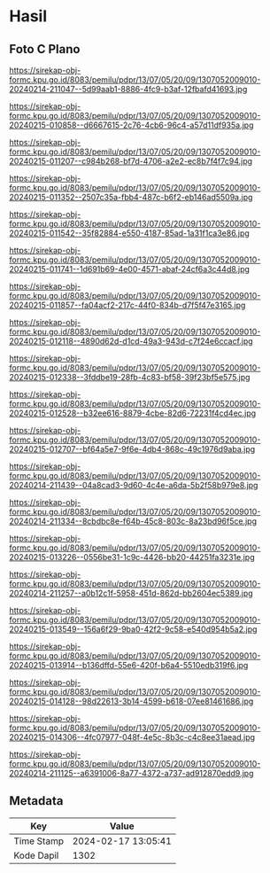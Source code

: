 # Hasil

## Foto C Plano

https://sirekap-obj-formc.kpu.go.id/8083/pemilu/pdpr/13/07/05/20/09/1307052009010-20240214-211047--5d99aab1-8886-4fc9-b3af-12fbafd41693.jpg

https://sirekap-obj-formc.kpu.go.id/8083/pemilu/pdpr/13/07/05/20/09/1307052009010-20240215-010858--d6667615-2c76-4cb6-96c4-a57d11df935a.jpg

https://sirekap-obj-formc.kpu.go.id/8083/pemilu/pdpr/13/07/05/20/09/1307052009010-20240215-011207--c984b268-bf7d-4706-a2e2-ec8b7f4f7c94.jpg

https://sirekap-obj-formc.kpu.go.id/8083/pemilu/pdpr/13/07/05/20/09/1307052009010-20240215-011352--2507c35a-fbb4-487c-b6f2-eb146ad5509a.jpg

https://sirekap-obj-formc.kpu.go.id/8083/pemilu/pdpr/13/07/05/20/09/1307052009010-20240215-011542--35f82884-e550-4187-85ad-1a31f1ca3e86.jpg

https://sirekap-obj-formc.kpu.go.id/8083/pemilu/pdpr/13/07/05/20/09/1307052009010-20240215-011741--1d691b69-4e00-4571-abaf-24cf6a3c44d8.jpg

https://sirekap-obj-formc.kpu.go.id/8083/pemilu/pdpr/13/07/05/20/09/1307052009010-20240215-011857--fa04acf2-217c-44f0-834b-d7f5f47e3165.jpg

https://sirekap-obj-formc.kpu.go.id/8083/pemilu/pdpr/13/07/05/20/09/1307052009010-20240215-012118--4890d62d-d1cd-49a3-943d-c7f24e6ccacf.jpg

https://sirekap-obj-formc.kpu.go.id/8083/pemilu/pdpr/13/07/05/20/09/1307052009010-20240215-012338--3fddbe19-28fb-4c83-bf58-39f23bf5e575.jpg

https://sirekap-obj-formc.kpu.go.id/8083/pemilu/pdpr/13/07/05/20/09/1307052009010-20240215-012528--b32ee616-8879-4cbe-82d6-72231f4cd4ec.jpg

https://sirekap-obj-formc.kpu.go.id/8083/pemilu/pdpr/13/07/05/20/09/1307052009010-20240215-012707--bf64a5e7-9f6e-4db4-868c-49c1976d9aba.jpg

https://sirekap-obj-formc.kpu.go.id/8083/pemilu/pdpr/13/07/05/20/09/1307052009010-20240214-211439--04a8cad3-9d60-4c4e-a6da-5b2f58b979e8.jpg

https://sirekap-obj-formc.kpu.go.id/8083/pemilu/pdpr/13/07/05/20/09/1307052009010-20240214-211334--8cbdbc8e-f64b-45c8-803c-8a23bd96f5ce.jpg

https://sirekap-obj-formc.kpu.go.id/8083/pemilu/pdpr/13/07/05/20/09/1307052009010-20240215-013226--0556be31-1c9c-4426-bb20-44251fa3231e.jpg

https://sirekap-obj-formc.kpu.go.id/8083/pemilu/pdpr/13/07/05/20/09/1307052009010-20240214-211257--a0b12c1f-5958-451d-862d-bb2604ec5389.jpg

https://sirekap-obj-formc.kpu.go.id/8083/pemilu/pdpr/13/07/05/20/09/1307052009010-20240215-013549--156a6f29-9ba0-42f2-9c58-e540d954b5a2.jpg

https://sirekap-obj-formc.kpu.go.id/8083/pemilu/pdpr/13/07/05/20/09/1307052009010-20240215-013914--b136dffd-55e6-420f-b6a4-5510edb319f6.jpg

https://sirekap-obj-formc.kpu.go.id/8083/pemilu/pdpr/13/07/05/20/09/1307052009010-20240215-014128--98d22613-3b14-4599-b618-07ee81461686.jpg

https://sirekap-obj-formc.kpu.go.id/8083/pemilu/pdpr/13/07/05/20/09/1307052009010-20240215-014306--4fc07977-048f-4e5c-8b3c-c4c8ee31aead.jpg

https://sirekap-obj-formc.kpu.go.id/8083/pemilu/pdpr/13/07/05/20/09/1307052009010-20240214-211125--a6391006-8a77-4372-a737-ad912870edd9.jpg


## Metadata

| Key        | Value               |
| ---------- | ------------------- |
| Time Stamp | 2024-02-17 13:05:41 |
| Kode Dapil | 1302                |



